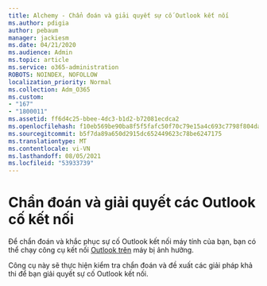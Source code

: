 ```yaml
---
title: Alchemy - Chẩn đoán và giải quyết sự cố Outlook kết nối
ms.author: pdigia
author: pebaum
manager: jackiesm
ms.date: 04/21/2020
ms.audience: Admin
ms.topic: article
ms.service: o365-administration
ROBOTS: NOINDEX, NOFOLLOW
localization_priority: Normal
ms.collection: Adm_O365
ms.custom:
- "167"
- "1800011"
ms.assetid: ff6d4c25-bbee-4dc3-b1d2-b72081ecdca2
ms.openlocfilehash: f10eb569be90ba8f5f5fafc50f70c79e15a4c693c7798f804da4206846eccecc
ms.sourcegitcommit: b5f7da89a650d2915dc652449623c78be6247175
ms.translationtype: MT
ms.contentlocale: vi-VN
ms.lasthandoff: 08/05/2021
ms.locfileid: "53933739"
---
```

# <a name="diagnose-and-resolve-outlook-connectivity-issues"></a>Chẩn đoán và giải quyết các Outlook cố kết nối

Để chẩn đoán và khắc phục sự cố Outlook kết nối máy tính của bạn, bạn có thể chạy công cụ kết nối [Outlook trên](https://aka.ms/SaRA-OutlookDisconnect-Alchemy) máy bị ảnh hưởng.
  
Công cụ này sẽ thực hiện kiểm tra chẩn đoán và đề xuất các giải pháp khả thi để bạn giải quyết sự cố Outlook kết nối.
  